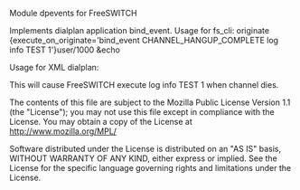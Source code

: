 Module dpevents for FreeSWITCH

Implements dialplan application bind_event.
Usage for fs_cli:
originate {execute_on_originate='bind_event CHANNEL_HANGUP_COMPLETE log info TEST 1'}user/1000 &echo

Usage for XML dialplan:
<action application="bind_event" data="CHANNEL_HANGUP_COMPLETE log info TEST 1"/>

This will cause FreeSWITCH execute log info TEST 1 when channel dies.

The contents of this file are subject to the Mozilla Public License Version
1.1 (the "License"); you may not use this file except in compliance with
the License. You may obtain a copy of the License at
http://www.mozilla.org/MPL/

Software distributed under the License is distributed on an "AS IS" basis,
WITHOUT WARRANTY OF ANY KIND, either express or implied. See the License
for the specific language governing rights and limitations under the License.
